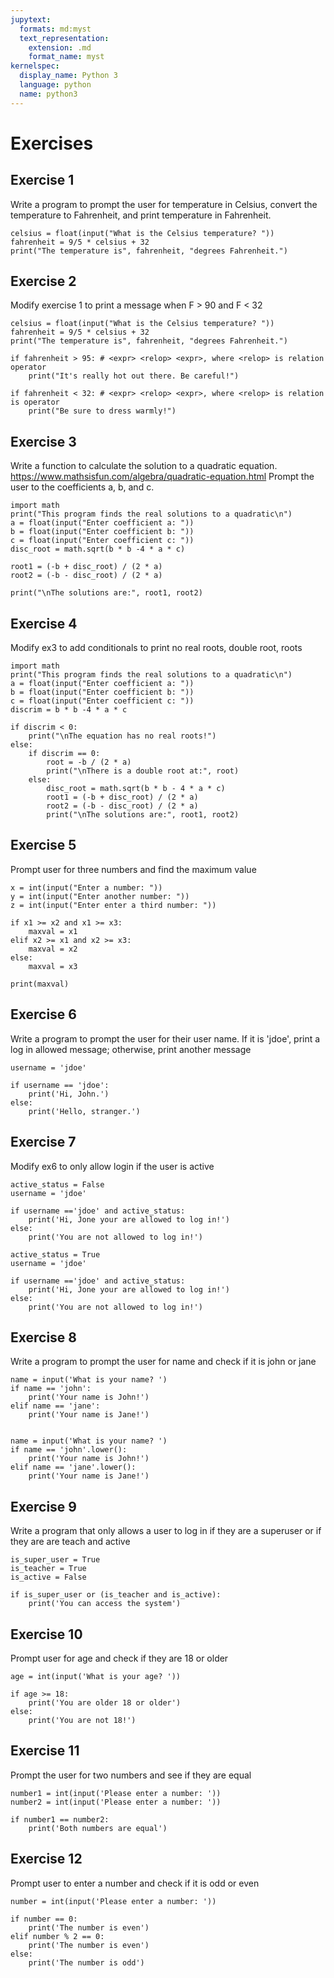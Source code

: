 ```yaml
---
jupytext:
  formats: md:myst
  text_representation:
    extension: .md
    format_name: myst
kernelspec:
  display_name: Python 3
  language: python
  name: python3
---
```



# Exercises

## Exercise 1 
Write a program to prompt the user for temperature in Celsius, convert the temperature to Fahrenheit, and print temperature in Fahrenheit. 


```{code-cell} ipython3
celsius = float(input("What is the Celsius temperature? "))
fahrenheit = 9/5 * celsius + 32
print("The temperature is", fahrenheit, "degrees Fahrenheit.")
```

## Exercise 2
Modify exercise 1 to print a message when F > 90 and F < 32

```{code-cell} ipython3
celsius = float(input("What is the Celsius temperature? "))
fahrenheit = 9/5 * celsius + 32
print("The temperature is", fahrenheit, "degrees Fahrenheit.")

if fahrenheit > 95: # <expr> <relop> <expr>, where <relop> is relation operator
    print("It's really hot out there. Be careful!")

if fahrenheit < 32: # <expr> <relop> <expr>, where <relop> is relation is operator
    print("Be sure to dress warmly!")
```

## Exercise 3 
Write a function to calculate the solution to a quadratic equation.
https://www.mathsisfun.com/algebra/quadratic-equation.html
Prompt the user to the coefficients a, b, and c. 


```{code-cell} ipython3
import math
print("This program finds the real solutions to a quadratic\n")
a = float(input("Enter coefficient a: "))
b = float(input("Enter coefficient b: "))
c = float(input("Enter coefficient c: "))
disc_root = math.sqrt(b * b -4 * a * c)

root1 = (-b + disc_root) / (2 * a)
root2 = (-b - disc_root) / (2 * a)

print("\nThe solutions are:", root1, root2)
```

## Exercise 4 
Modify ex3 to add conditionals to print no real roots, double root, roots


```{code-cell} ipython3
import math
print("This program finds the real solutions to a quadratic\n")
a = float(input("Enter coefficient a: "))
b = float(input("Enter coefficient b: "))
c = float(input("Enter coefficient c: "))
discrim = b * b -4 * a * c

if discrim < 0:
    print("\nThe equation has no real roots!")
else:
    if discrim == 0:
        root = -b / (2 * a)
        print("\nThere is a double root at:", root)
    else:
        disc_root = math.sqrt(b * b - 4 * a * c)
        root1 = (-b + disc_root) / (2 * a)
        root2 = (-b - disc_root) / (2 * a)
        print("\nThe solutions are:", root1, root2)
```

## Exercise 5
Prompt user for three  numbers and find the maximum value


```{code-cell} ipython3
x = int(input("Enter a number: "))
y = int(input("Enter another number: "))
z = int(input("Enter enter a third number: "))

if x1 >= x2 and x1 >= x3:
    maxval = x1
elif x2 >= x1 and x2 >= x3:
    maxval = x2
else:
    maxval = x3

print(maxval)
```

## Exercise 6 
Write a program to prompt the user for their user name. 
If it is 'jdoe', print a log in allowed message; otherwise, print another message


```{code-cell} ipython3
username = 'jdoe'

if username == 'jdoe':
    print('Hi, John.')
else:
    print('Hello, stranger.')
```

## Exercise 7 
Modify ex6 to only allow login if the user is active


```{code-cell} ipython3
active_status = False
username = 'jdoe'

if username =='jdoe' and active_status:
	print('Hi, Jone your are allowed to log in!')
else:
	print('You are not allowed to log in!')

active_status = True
username = 'jdoe'

if username =='jdoe' and active_status:
	print('Hi, Jone your are allowed to log in!')
else:
	print('You are not allowed to log in!')
```


## Exercise 8 
Write a program to prompt the user for name and check if it is john or jane



```{code-cell} ipython3
name = input('What is your name? ')
if name == 'john':
	print('Your name is John!')
elif name == 'jane':
	print('Your name is Jane!')


name = input('What is your name? ')
if name == 'john'.lower():
	print('Your name is John!')
elif name == 'jane'.lower():
	print('Your name is Jane!')
```

## Exercise 9
Write a program that only allows a user to log in if they are a superuser or if they are are teach and active


```{code-cell} ipython3
is_super_user = True
is_teacher = True
is_active = False

if is_super_user or (is_teacher and is_active):
	print('You can access the system')
```

## Exercise 10
Prompt user for age and check if they are 18 or older


```{code-cell} ipython3
age = int(input('What is your age? '))

if age >= 18:
	print('You are older 18 or older')
else:
	print('You are not 18!')
```

## Exercise 11
Prompt the user for two numbers and see if they are equal


```{code-cell} ipython3
number1 = int(input('Please enter a number: '))
number2 = int(input('Please enter a number: '))

if number1 == number2:
	print('Both numbers are equal')

```

## Exercise 12
Prompt user to enter a number and check if it is odd or even


```{code-cell} ipython3
number = int(input('Please enter a number: '))

if number == 0:
	print('The number is even')
elif number % 2 == 0:
	print('The number is even')
else: 
	print('The number is odd')
```
